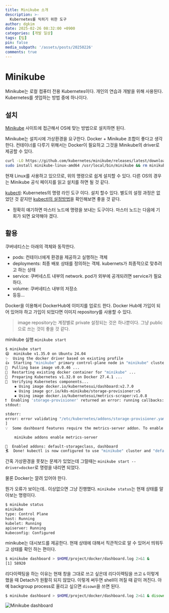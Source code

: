 ```yaml
---
title: Minikube 소개
description: >-
  Kubernetes를 익히기 위한 도구
author: dgkim
date: 2025-02-26 08:32:00 +0900
categories: [개발 일상]
tags: [팁]
pin: false
media_subpath: '/assets/posts/20250226'
comments: true
---
```

# Minikube 
 
 Minikube는 로컬 컴퓨터 전용 Kubernetes이다. 개인의 연습과 개발을 위해 사용된다.
Kubernetes를 셋업하는 방법 중에 하나이다.

## 설치

[Minikube](https://minikube.sigs.k8s.io/docs/start/?arch=%2Flinux%2Fx86-64%2Fstable%2Fbinary+download) 사이트에 접근해서 OS에 맞는 방법으로 설치하면 된다. 

Minikube는 설치시에 가상환경을 요구한다. Docker + Minikube 조합이 좋다고 생각한다. 컨테이너를 다루기 위해서는 Docker이 필요하고 그것을 Minikube의 driver로 제공할 수 있다.

``` bash
curl -LO https://github.com/kubernetes/minikube/releases/latest/download/minikube-linux-amd64
sudo install minikube-linux-amd64 /usr/local/bin/minikube && rm minikube-linux-amd64
```

현재 Linux를 사용하고 있으므로, 위의 명령으로 쉽게 설치할 수 있다.
다른 OS의 경우는 Minikube 공식 페이지를 읽고 설치를 하면 될 것 같다.

[kubectl](https://kubernetes.io/docs/tasks/tools/install-kubectl-linux/): Kubernetes의 명령 라인 도구 이다. 설치 할수 있다. 별도의 설정 과정은 없었던 것 같지만 [kubectl의 설정방법](https://minikube.sigs.k8s.io/docs/handbook/kubectl/)을 확인해보면 좋을 것 같다. 

* 정확히 얘기하면 마스터 노드에 명령을 보내는 도구이다. 마스터 노드는 다음에 기회가 되면 요약해야 겠다.

## 활용

쿠버네티스는 아래의 객체와 동작한다.
- pods: 컨테이너에게 환경을 제공하고 실행하는 객체
- deployments: 최종 배포 상태를 정의하는 객체. kubernets가 최종적으로 맞추려고 하는 상태
- service: 쿠버네스트 내부의 network. pod가 외부에 공개되려면 service가 필요하다.
- volume: 쿠버네티스 내부의 저장소
- 등등...

Docker을 이용해서 DockerHub에 이미지를 업로드 한다. Docker Hub에 가입이 되어 있어야 하고 가입이 되었다면 이미지 repository를 사용할 수 있다. 

> image repository는 계정별로 private 설정되는 것은 하나뿐이다. 그냥 public으로 쓰는 것이 좋을 것 같다.

minikube 실행 `minikube start` 

``` bash
$ minikube start
😄  minikube v1.35.0 on Ubuntu 24.04
✨  Using the docker driver based on existing profile
👍  Starting "minikube" primary control-plane node in "minikube" cluster
🚜  Pulling base image v0.0.46 ...
🔄  Restarting existing docker container for "minikube" ...
🐳  Preparing Kubernetes v1.32.0 on Docker 27.4.1 ...
🔎  Verifying Kubernetes components...
    ▪ Using image docker.io/kubernetesui/dashboard:v2.7.0
    ▪ Using image gcr.io/k8s-minikube/storage-provisioner:v5
    ▪ Using image docker.io/kubernetesui/metrics-scraper:v1.0.8
❗  Enabling 'storage-provisioner' returned an error: running callbacks: [sudo KUBECONFIG=/var/lib/minikube/kubeconfig /var/lib/minikube/binaries/v1.32.0/kubectl apply --force -f /etc/kubernetes/addons/storage-provisioner.yaml: Process exited with status 1
stdout:

stderr:
error: error validating "/etc/kubernetes/addons/storage-provisioner.yaml": error validating data: failed to download openapi: Get "https://localhost:8443/openapi/v2?timeout=32s": dial tcp [::1]:8443: connect: connection refused; if you choose to ignore these errors, turn validation off with --validate=false
]
💡  Some dashboard features require the metrics-server addon. To enable all features please run:

	minikube addons enable metrics-server

🌟  Enabled addons: default-storageclass, dashboard
🏄  Done! kubectl is now configured to use "minikube" cluster and "default" namespace by default

```
간혹 가상환경을 못찾는 문제가 있었는데 그럴때는 `minikube start --driver=docker`로 명령을 내리면 되었다.

물론 Docker는 깔려 있어야 한다.

뭔가 오류가 보이는데.. 이상없으면 그냥 진행했다. `minikube status`는 현재 상태를 알아보는 명령이다.

``` bash
$ minikube status
minikube
type: Control Plane
host: Running
kubelet: Running
apiserver: Running
kubeconfig: Configured

```

minikube는 대시보드를 제공한다. 현재 상태에 대해서 직관적으로 알 수 있어서 띄워두고 상태를 확인 하는 편이다.

``` bash
$ minikube dashboard > $HOME/project/docker/dashboard.log 2>&1 &
[1] 58920
```

리다이렉팅을 하는 이유는 현재 창을 그대로 쓰고 싶은데 리다이렉팅을 쓰고 `&` 이렇게 했을 때
Detach가 원활히 되지 않았다. 이렇게 써두면 shell이 꺼질 때 같이 꺼진다. 아예 backgroup process로 
올리고 싶으면 `disown`을 쓰면 된다.


``` bash
$ minikube dashboard > $HOME/project/docker/dashboard.log 2>&1 & disown
```

![Minikube dashboard](minikube-dashboard.png)
